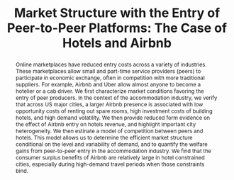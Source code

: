 ---
layout: none
title: "Market Structure with the Entry of Peer-to-Peer Platforms: The Case of Hotels and Airbnb"
category: research
abstract: Online marketplaces have reduced entry costs across a variety of industries. These marketplaces allow small and part-time service providers (peers) to participate in economic exchange, often in competition with more traditional suppliers. For example, Airbnb and Uber allow almost anyone to become a hotelier or a cab driver. We first characterize market conditions favoring the entry of peer producers. In the context of the accommodation industry, we verify that across US major cities, a larger Airbnb presence is associated with low opportunity costs of renting out spare rooms, high investment costs of building hotels, and high demand volatility. We then provide reduced form evidence on the effect of Airbnb entry on hotels revenue, and highlight important city heterogeneity. We then estinate a model of competition between peers and hotels. This model allows us to determine the efficient market structure conditional on the level and variability of demand, and to quantify the welfare gains from peer-to-peer entry in the accommodation industry. We find that the consumer surplus benefits of Airbnb are relatively large in hotel constrained cities, especially during high-demand travel periods when those constraints bind. 
link:
journal: Draft Available Upon Request
coauthors: (with <a href = "https://sites.google.com/site/chiarafarronato/"> Chiara Farronato</a>)
js: "toggleMe('market'); return false;"
js_abbrev: 'market'
bibjs: "toggleMe('market'); return false;"
bib_abbrev: 'market_bib'
---